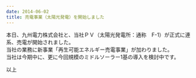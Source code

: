 ```yaml
---
date: 2014-06-02
title: 売電事業（太陽光発電）を開始しました
---
```



本日、九州電力株式会社と、当社ＰＶ（太陽光発電所：通称　F-1）が正式に連系、売電が開始されました。  
当社の業務に新事業「再生可能エネルギー売電事業」が加わりました。  
当社は今期中に、更に今回規模のミドルソーラー1基の導入を検討中です。

以上
